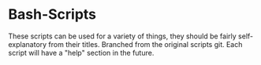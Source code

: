 # Bash-Scripts
These scripts can be used for a variety of things, they should be fairly self-explanatory from their titles.
Branched from the original scripts git.
Each script will have a "help" section in the future.
